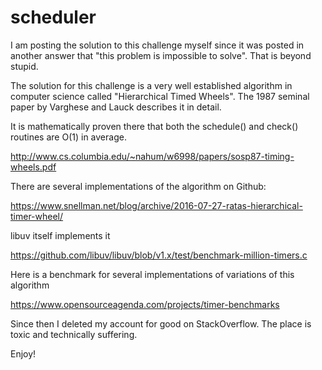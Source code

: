 # scheduler

I am posting the solution to this challenge myself since it was posted in another answer that "this problem is impossible to solve". That is beyond stupid.

The solution for this challenge is a very well established algorithm in computer science called "Hierarchical Timed Wheels". The 1987 seminal paper by Varghese and Lauck describes it in detail.

It is mathematically proven there that both the schedule() and check() routines are O(1) in average.

http://www.cs.columbia.edu/~nahum/w6998/papers/sosp87-timing-wheels.pdf

There are several implementations of the algorithm on Github:

https://www.snellman.net/blog/archive/2016-07-27-ratas-hierarchical-timer-wheel/

libuv itself implements it

https://github.com/libuv/libuv/blob/v1.x/test/benchmark-million-timers.c

Here is a benchmark for several implementations of variations of this algorithm

https://www.opensourceagenda.com/projects/timer-benchmarks

Since then I deleted my account for good on StackOverflow. The place is toxic and technically suffering.

Enjoy!
